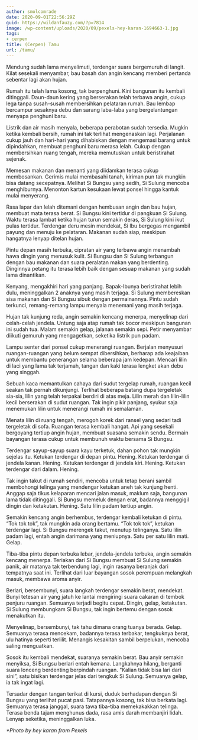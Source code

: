 ```yaml
---
author: smolcomrade
date: 2020-09-01T22:56:29Z
guid: https://wildanfauzy.com/?p=7814
image: /wp-content/uploads/2020/09/pexels-hey-karan-1694663-1.jpg
tags:
- cerpen
title: (Cerpen) Tamu
url: /tamu/
---
```


Mendung sudah lama menyelimuti, terdengar suara bergemuruh di langit. Kilat sesekali menyambar, bau basah dan angin kencang memberi pertanda sebentar lagi akan hujan.

Rumah itu telah lama kosong, tak berpenghuni. Kini bangunan itu kembali ditinggali. Daun-daun kering yang berserakan telah terbawa angin, cukup lega tanpa susah-susah membersihkan pelataran rumah. Bau lembap bercampur sesaknya debu dan sarang laba-laba yang bergelantungan menyapa penghuni baru.

Listrik dan air masih menyala, beberapa perabotan sudah tersedia. Mugkin ketika kembali bersih, rumah ini tak terlihat mengenaskan lagi. Perjalanan cukup jauh dan hari-hari yang dihabiskan dengan mengemasi barang untuk dipindahkan, membuat penghuni baru merasa lelah. Cukup dengan membersihkan ruang tengah, mereka memutuskan untuk beristirahat sejenak.

Memesan makanan dan menanti yang diidamkan terasa cukup membosankan. Gerimis mulai membasahi tanah, kiriman pun tak mungkin bisa datang secepatnya. Melihat Si Bungsu yang sedih, Si Sulung mencoba menghiburnya. Menonton kartun kesukaan lewat ponsel hingga kantuk mulai menyerang.

Rasa lapar dan lelah ditemani dengan hembusan angin dan bau hujan, membuat mata terasa berat. Si Bungsu kini tertidur di pangkuan Si Sulung. Waktu terasa lambat ketika hujan turun semakin deras, Si Sulung kini ikut pulas tertidur. Terdengar deru mesin mendekat, Si Ibu bergegas mengambil payung dan menuju ke pelataran. Makanan sudah siap, meskipun hangatnya lenyap ditelan hujan.

Pintu depan masih terbuka, cipratan air yang terbawa angin menambah hawa dingin yang menusuk kulit. Si Bungsu dan Si Sulung terbangun dengan bau makanan dan suara peralatan makan yang berdenting. Dinginnya petang itu terasa lebih baik dengan sesuap makanan yang sudah lama dinantikan.

Kenyang, mengakhiri hari yang panjang. Bapak-Ibunya beristirahat lebih dulu, meninggalkan 2 anaknya yang masih terjaga. Si Sulung membereskan sisa makanan dan Si Bungsu sibuk dengan permainannya. Pintu sudah terkunci, remang-remang lampu menyala menemani yang masih terjaga.

Hujan tak kunjung reda, angin semakin kencang menerpa, menyelinap dari celah-celah jendela. Untung saja atap rumah tak bocor meskipun bangunan ini sudah tua. Malam semakin gelap, jalanan semakin sepi. Petir menyambar diikuti gemuruh yang mengagetkan, seketika listrik pun padam.

Lampu senter dari ponsel cukup menerangi ruangan. Berjalan menyusuri ruangan-ruangan yang belum sempat dibersihkan, berharap ada keajaiban untuk membantu penerangan selama beberapa jam kedepan. Mencari lilin di laci yang lama tak terjamah, tangan dan kaki terasa lengket akan debu yang singgah. 

Sebuah kaca memantulkan cahaya dari sudut tergelap rumah, ruangan kecil seakan tak pernah dikunjungi. Terlihat beberapa batang dupa tergeletak sia-sia, lilin yang telah terpakai berdiri di atas meja. Lilin merah dan lilin-lilin kecil berserakan di sudut ruangan. Tak ingin pikir panjang, syukur saja menemukan lilin untuk menerangi rumah ini semalaman.

Menata lilin di ruang tengah, merogoh korek dari ransel yang sedari tadi tergeletak di sofa. Ruangan terasa kembali hangat. Api yang sesekali bergoyang tertiup angin hujan, membuat suasana semakin sendu. Bermain bayangan terasa cukup untuk membunuh waktu bersama Si Bungsu.

Terdengar sayup-sayup suara kayu terketuk, dahan pohon tak mungkin sejelas itu. Ketukan terdengar di depan pintu. Hening. Ketukan terdengar di jendela kanan. Hening. Ketukan terdengar di jendela kiri. Hening. Ketukan terdengar dari dalam. Hening.

Tak ingin takut di rumah sendiri, mencoba untuk tetap berani sambil membohongi telinga yang mendengar ketukan aneh tak kunjung henti. Anggap saja tikus kelaparan mencari jalan masuk, maklum saja, bangunan lama tidak ditinggali. Si Bungsu memeluk dengan erat, badannya menggigil dingin dan ketakutan. Hening. Satu lilin padam tertiup angin.

Semakin kencang angin berhembus, terdengar kembali ketukan di pintu. &#8220;Tok tok tok&#8221;, tak mungkin ada orang bertamu. &#8220;Tok tok tok&#8221;, ketukan terdengar lagi. Si Bungsu merengek takut, menutup telinganya. Satu lilin padam lagi, entah angin darimana yang meniupnya. Satu per satu lilin mati. Gelap. 

Tiba-tiba pintu depan terbuka lebar, jendela-jendela terbuka, angin semakin kencang menerpa. Teriakan dari Si Bungsu membuat Si Sulung semakin panik, air matanya tak terbendung lagi, ingin rasanya beranjak dari tempatnya saat ini. Terlihat dari luar bayangan sosok perempuan melangkah masuk, membawa aroma anyir.

Berlari, bersembunyi, suara langkah terdengar semakin berat, mendekat. Bunyi tetesan air yang jatuh ke lantai mengiringi suara cakaran di tembok penjuru ruangan. Semuanya terjadi begitu cepat. Dingin, gelap, ketakutan. Si Sulung membungkam Si Bungsu, tak ingin bertemu dengan sosok menakutkan itu.

Menyelinap, bersembunyi, tak tahu dimana orang tuanya berada. Gelap. Semuanya terasa mencekam, badannya terasa terbakar, tengkuknya berat, ulu hatinya seperti terlilit. Menangis kesakitan sambil berpelukan, mencoba saling menguatkan.

Sosok itu kembali mendekat, suaranya semakin berat. Bau anyir semakin menyiksa, Si Bungsu berlari entah kemana. Langkahnya hilang, berganti suara lonceng berdenting berpindah ruangan. &#8220;Kalian tidak bisa lari dari sini&#8221;, satu bisikan terdengar jelas dari tengkuk Si Sulung. Semuanya gelap, ia tak ingat lagi.

Tersadar dengan tangan terikat di kursi, duduk berhadapan dengan Si Bungsu yang terlihat pucat pasi. Tatapannya kosong, tak bisa berkata lagi. Semuanya terasa janggal, suara tawa tiba-tiba memekakakkan telinga. Terasa benda tajam menghunus dada, rasa amis darah membanjiri lidah. Lenyap seketika, meninggalkan luka.

_*Photo by hey karan from Pexels_